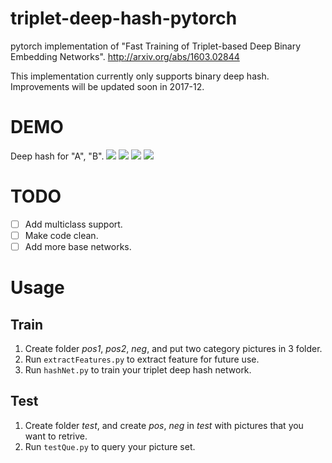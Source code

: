 # triplet-deep-hash-pytorch
pytorch implementation of "Fast Training of Triplet-based Deep Binary Embedding Networks".
http://arxiv.org/abs/1603.02844

This implementation currently only supports binary deep hash.
Improvements will be updated soon in 2017-12.

# DEMO
Deep hash for "A", "B".
![](https://raw.githubusercontent.com/xwzy/triplet-deep-hash-pytorch/master/demo_picture/a.jpeg)
![](https://raw.githubusercontent.com/xwzy/triplet-deep-hash-pytorch/master/demo_picture/aa.jpeg)
![](https://raw.githubusercontent.com/xwzy/triplet-deep-hash-pytorch/master/demo_picture/b.jpeg)
![](https://raw.githubusercontent.com/xwzy/triplet-deep-hash-pytorch/master/demo_picture/bb.jpeg)

# TODO
- [ ] Add multiclass support.
- [ ] Make code clean.
- [ ] Add more base networks.

# Usage
## Train
1. Create folder *pos1*, *pos2*, *neg*, and put two category pictures in 3 folder.
2. Run `extractFeatures.py` to extract feature for future use.
3. Run `hashNet.py` to train your triplet deep hash network.


## Test
1. Create folder *test*, and create *pos*, *neg* in *test* with pictures that you want to retrive.
2. Run `testQue.py` to query your picture set.
